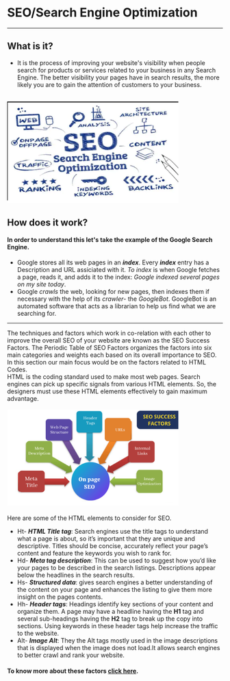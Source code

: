 # SEO/Search Engine Optimization
----
## What is it?
- It is the process of improving your website's visibility when people search for products or services related to your business in any Search Engine. The better visibility your pages have in search results, the more likely you are to gain the attention of customers to your business.<br>
 <br>
 <img src="img/SEO_img.png" width="400"><br>
 
 
 ## How does it work?
 #### In order to understand this let's take the example of the Google Search Engine.
 - Google stores all its web pages in an ***index***. Every ***index*** entry has a Description and URL assiciated with it. *To index* is when Google fetches a page, reads it, and adds it to the index: *Google indexed several pages on my site today*.
 - Google *crawls* the web, looking for new pages, then indexes them if necessary with the help of its *crawler*- the *GoogleBot*. GoogleBot is an automated software that acts as a librarian to help us find what we are searching for.<br>
 ----
The techniques and factors which work in co-relation with each other to improve the overall SEO of your website are known as the SEO Success Factors. The Periodic Table of SEO Factors organizes the factors into six main categories and weights each based on its overall importance to SEO. In this section our main focus would be on the factors related to HTML Codes.<br>HTML is the coding standard used to make most web pages. Search engines can pick up specific signals from various HTML elements. So, the designers must use these HTML elements effectively to gain maximum advantage.<br>
<br>
<img src="img/SEO(HTML).png" width="400"><br>
<br>Here are some of the HTML elements to consider for SEO.
- Ht- ***HTML Title tag***: Search engines use the title tags to understand what a page is about, so it’s important that they are unique and descriptive. Titles should be concise, accurately reflect your page’s content and feature the keywords you wish to rank for.
- Hd- ***Meta tag description***: This can be used to suggest how you’d like your pages to be described in the search listings. Descriptions appear below the headlines in the search results. 
- Hs- ***Structured data***: gives search engines a better understanding of the content on your page and enhances the listing to give them more insight on the pages contents.
- Hh- ***Header tags***: Headings identify key sections of your content and organize them. A page may have a headline having the **H1** tag and several sub-headings having the **H2** tag  to break up the copy into sections. Using keywords in these header tags help increase the traffic to the website.
- Alt- ***Image Alt***: They the Alt tags mostly used in the image descriptions that is displayed when the image does not load.It allows search engines to better crawl and rank your website.

 


#### To know more about these factors [click here](https://iquelab.in/the-periodic-table-of-seo-success-factors-2021/).

